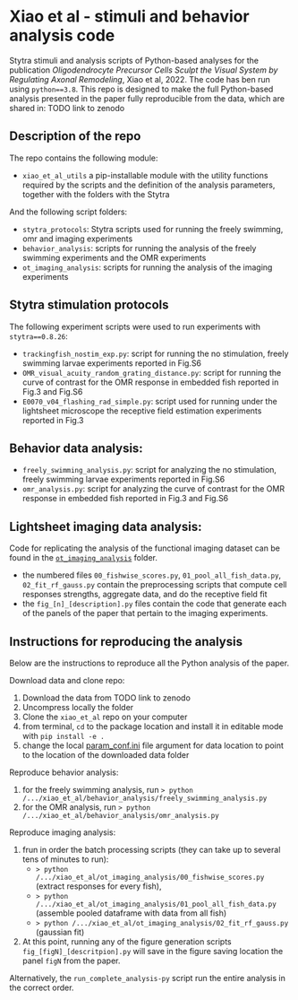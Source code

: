 # Xiao et al - stimuli and behavior analysis code
Stytra stimuli and analysis scripts of Python-based analyses for the publication _Oligodendrocyte Precursor Cells Sculpt the Visual System by Regulating Axonal Remodeling_, Xiao et al, 2022. The code has ben run using `python==3.8`.
This repo is designed to make the full Python-based analysis presented in the paper fully reproducible from the data, which are shared in: TODO link to zenodo

## Description of the repo
The repo contains the following module:
 - `xiao_et_al_utils` a pip-installable module with the utility functions required by the scripts and the definition of the analysis parameters, together with the folders with the Stytra

And the following script folders:
 - `stytra_protocols`: Stytra scripts used for running the freely swimming, omr and imaging experiments
 - `behavior_analysis`: scripts for running the analysis of the freely swimming experiments and the OMR experiments
 - `ot_imaging_analysis`: scripts for running the analysis of the imaging experiments

## Stytra stimulation protocols
The following experiment scripts were used to run experiments with `stytra==0.8.26`:
 - `trackingfish_nostim_exp.py`: script for running the no stimulation, freely swimming larvae experiments reported in Fig.S6
 - `OMR_visual_acuity_random_grating_distance.py`: script for running the curve of contrast for the OMR response in embedded fish reported in Fig.3 and Fig.S6
 - `E0070_v04_flashing_rad_simple.py`: script used for running under the lightsheet microscope the receptive field estimation experiments reported in Fig.3
 
 ## Behavior data analysis:
 - `freely_swimming_analysis.py`: script for analyzing the no stimulation, freely swimming larvae experiments reported in Fig.S6
 - `omr_analysis.py`: script for analyzing the curve of contrast for the OMR response in embedded fish reported in Fig.3 and Fig.S6
 
 ## Lightsheet imaging data analysis:
 Code for replicating the analysis of the functional imaging dataset can be found in the [`ot_imaging_analysis`](https://github.com/portugueslab/xiao_et_al/tree/main/ot_imaging_analysis) folder.
- the numbered files `00_fishwise_scores.py`, `01_pool_all_fish_data.py`, `02_fit_rf_gauss.py` contain the preprocessing scripts that compute cell responses strengths, aggregate data, and do the receptive field fit
- the `fig_[n]_[description].py` files contain the code that generate each of the panels of the paper that pertain to the imaging experiments.


## Instructions for reproducing the analysis
Below are the instructions to reproduce all the Python analysis of the paper.

Download data and clone repo:
1. Download the data from TODO link to zenodo
2. Uncompress locally the folder
3. Clone the `xiao_et_al` repo on your computer
4. from terminal, `cd` to the package location and install it in editable mode with `pip install -e . `
5. change the local [param_conf.ini](https://github.com/portugueslab/xiao_et_al/blob/main/ot_imaging_analysis/param_conf.ini) file argument for data location to point to the location of the downloaded data folder

Reproduce behavior analysis:
1. for the freely swimming analysis, run `> python /.../xiao_et_al/behavior_analysis/freely_swimming_analysis.py`
2. for the OMR analysis, run `> python /.../xiao_et_al/behavior_analysis/omr_analysis.py`

Reproduce imaging analysis:
1. frun in order the batch processing scripts (they can take up to several tens of minutes to run):  
    - `> python /.../xiao_et_al/ot_imaging_analysis/00_fishwise_scores.py` (extract responses for every fish), 
    - `> python /.../xiao_et_al/ot_imaging_analysis/01_pool_all_fish_data.py` (assemble pooled dataframe with data from all fish) 
    - `> python /.../xiao_et_al/ot_imaging_analysis/02_fit_rf_gauss.py` (gaussian fit)
2. At this point, running any of the figure generation scripts `fig_[figN]_[descritpion].py` will save in the figure saving location the panel `figN` from the paper.

Alternatively, the `run_complete_analysis-py` script run the entire analysis in the correct order.

